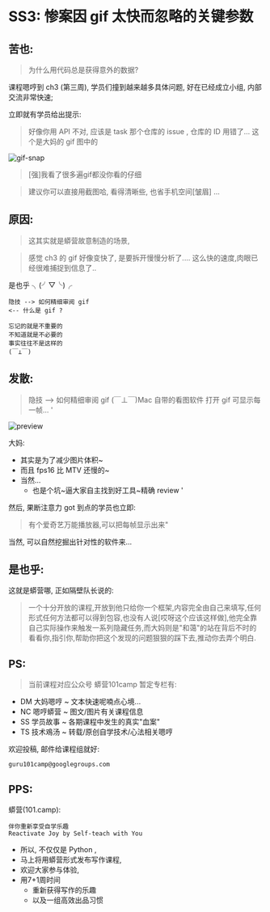 # SS3: 惨案因 gif 太快而忽略的关键参数

## 苦也:
> 为什么用代码总是获得意外的数据?

课程嗯哼到 ch3 (第三周),
学员们撞到越来越多具体问题,
好在已经成立小组, 内部交流非常快速;

立即就有学员给出提示:


> 好像你用 API 不对, 应该是 task 那个仓库的 issue , 仓库的 ID 用错了...
> 这个是大妈的 gif 图中的 


![gif-snap](https://ipic.zoomquiet.top/2019-08-13-WechatIMG144-gif-snap.png)

>  [强]我看了很多遍gif都没你看的仔细 


> 建议你可以直接用截图哈, 看得清晰些, 也省手机空间[皱眉] ...

## 原因:
> 这其实就是蟒营故意制造的场景,

> 感觉 ch3 的 gif 好像变快了, 是要拆开慢慢分析了....
> 这么快的速度,肉眼已经很难捕捉到信息了..

是也乎 ╮(╯▽╰)╭

    隐技 --> 如何精细审阅 gif
    <-- 什么是 gif ?

    忘记的就是不重要的
    不知道就是不必要的
    事实往往不是这样的
    (￣⊥￣)



## 发散:

> 隐技 --> 如何精细审阅 gif
(￣⊥￣)Mac 自带的看图软件 打开 gif 可显示每一帧... '


![preview](https://ipic.zoomquiet.top/2019-08-13-WechatIMG159-preview-mac.png)


大妈: 

- 其实是为了减少图片体积~
- 而且 fps16 比 MTV 还慢的~ 
- 当然... 
    + 也是个坑~逼大家自主找到好工具~精确 review '

然后, 果断注意力 got 到点的学员也立即:

> 有个爱奇艺万能播放器,可以把每帧显示出来"


当然, 可以自然挖掘出针对性的软件来...


## 是也乎:
这就是蟒营哪, 正如隔壁队长说的:

> 一个十分开放的课程,开放到他只给你一个框架,内容完全由自己来填写,任何形式任何方法都可以得到包容,也没有人说[哎呀这个应该这样做],他完全靠自己实际操作来触发一系列隐藏任务,而大妈则是"和蔼"的站在背后不时的看看你,指引你,帮助你把这个发现的问题狠狠的踩下去,推动你去弄个明白. 




## PS:
> 当前课程对应公众号 蟒营101camp 暂定专栏有:

- DM 大妈嗯哼 ~ 文本快速呢喃点心境...
- NC 嗯哼蟒营 ~ 图文/图片有关课程信息
- SS 学员故事 ~ 各期课程中发生的真实"血案"
- TS 技术鳮汤 ~ 转载/原创自学技术/心法相关嗯哼

欢迎投稿, 邮件给课程组就好:

    guru101camp@googlegroups.com


## PPS:
蟒营(101.camp): 

    伴你重新享受自学乐趣
    Reactivate Joy by Self-teach with You

- 所以, 不仅仅是 Python ,
- 马上将用蟒营形式发布写作课程,
- 欢迎大家参与体验,
- 用7+1周时间
    + 重新获得写作的乐趣
    + 以及一组高效出品习惯










